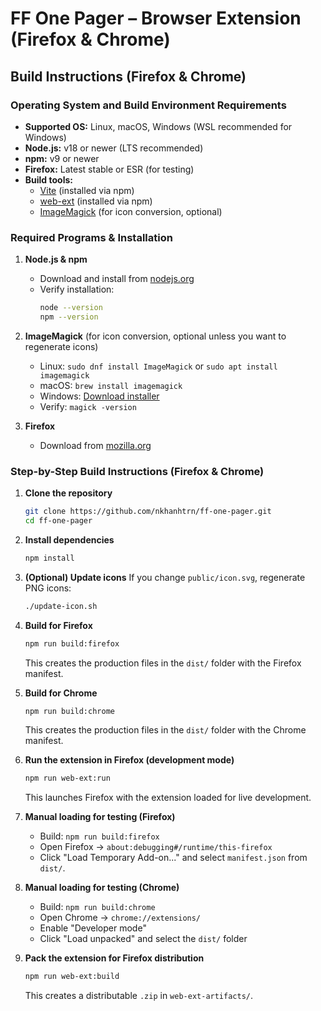 


# FF One Pager – Browser Extension (Firefox & Chrome)



## Build Instructions (Firefox & Chrome)

### Operating System and Build Environment Requirements

- **Supported OS:** Linux, macOS, Windows (WSL recommended for Windows)
- **Node.js:** v18 or newer (LTS recommended)
- **npm:** v9 or newer
- **Firefox:** Latest stable or ESR (for testing)
- **Build tools:**
  - [Vite](https://vitejs.dev/) (installed via npm)
  - [web-ext](https://extensionworkshop.com/documentation/develop/web-ext-command-reference/) (installed via npm)
  - [ImageMagick](https://imagemagick.org/) (for icon conversion, optional)

### Required Programs & Installation

1. **Node.js & npm**
	- Download and install from [nodejs.org](https://nodejs.org/)
	- Verify installation:
	  ```bash
	  node --version
	  npm --version
	  ```

2. **ImageMagick** (for icon conversion, optional unless you want to regenerate icons)
	- Linux: `sudo dnf install ImageMagick` or `sudo apt install imagemagick`
	- macOS: `brew install imagemagick`
	- Windows: [Download installer](https://imagemagick.org/script/download.php)
	- Verify: `magick -version`

3. **Firefox**
	- Download from [mozilla.org](https://www.mozilla.org/firefox/new/)


### Step-by-Step Build Instructions (Firefox & Chrome)

1. **Clone the repository**
	```bash
	git clone https://github.com/nkhanhtrn/ff-one-pager.git
	cd ff-one-pager
	```

2. **Install dependencies**
	```bash
	npm install
	```

3. **(Optional) Update icons**
	If you change `public/icon.svg`, regenerate PNG icons:
	```bash
	./update-icon.sh
	```


4. **Build for Firefox**
	```bash
	npm run build:firefox
	```
	This creates the production files in the `dist/` folder with the Firefox manifest.

5. **Build for Chrome**
	```bash
	npm run build:chrome
	```
	This creates the production files in the `dist/` folder with the Chrome manifest.

6. **Run the extension in Firefox (development mode)**
	```bash
	npm run web-ext:run
	```
	This launches Firefox with the extension loaded for live development.

7. **Manual loading for testing (Firefox)**
	- Build: `npm run build:firefox`
	- Open Firefox → `about:debugging#/runtime/this-firefox`
	- Click "Load Temporary Add-on..." and select `manifest.json` from `dist/`.

8. **Manual loading for testing (Chrome)**
	- Build: `npm run build:chrome`
	- Open Chrome → `chrome://extensions/`
	- Enable "Developer mode"
	- Click "Load unpacked" and select the `dist/` folder

9. **Pack the extension for Firefox distribution**
	```bash
	npm run web-ext:build
	```
	This creates a distributable `.zip` in `web-ext-artifacts/`.

